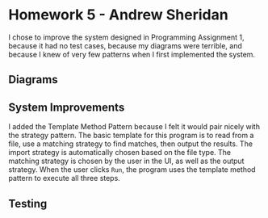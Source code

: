# Homework 5 - Andrew Sheridan

I chose to improve the system designed in Programming Assignment 1, because it had no test cases, because my diagrams were terrible, and because I knew of very few patterns when I first implemented the system.



## Diagrams


## System Improvements
I added the Template Method Pattern because I felt it would pair nicely with the strategy pattern. The basic template for this program is to read from a file, use a matching strategy to find matches, then output the results. 
The import strategy is automatically chosen based on the file type. The matching strategy is chosen by the user in the UI, as well as the output strategy. When the user clicks `Run`, the program uses the template method pattern to execute all three steps. 


## Testing


